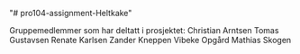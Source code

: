 "# pro104-assignment-Heltkake" 

Gruppemedlemmer som har deltatt i prosjektet:
  Christian Arntsen
  Tomas Gustavsen
  Renate Karlsen
  Zander Kneppen
  Vibeke Opgård
  Mathias Skogen
